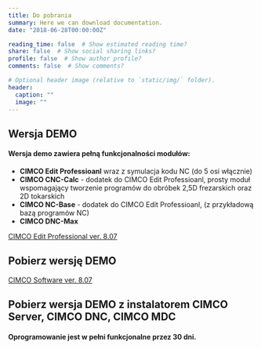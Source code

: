 ```yaml
---
title: Do pobrania
summary: Here we can download documentation.
date: "2018-06-28T00:00:00Z"

reading_time: false  # Show estimated reading time?
share: false  # Show social sharing links?
profile: false  # Show author profile?
comments: false  # Show comments?

# Optional header image (relative to `static/img/` folder).
header:
  caption: ""
  image: ""
---
```

## **Wersja DEMO**
#### Wersja demo zawiera pełną funkcjonalności modułów:


* **CIMCO Edit Professioanl** wraz z symulacja kodu NC (do 5 osi włącznie)
* **CIMCO CNC-Calc** - dodatek do CIMCO Edit Professioanl, prosty moduł wspomagający tworzenie programów do obróbek 2,5D frezarskich oraz 2D tokarskich
* **CIMCO NC-Base** - dodatek do CIMCO Edit Professioanl, (z przykładową bazą programów NC)
* **CIMCO DNC-Max**

[CIMCO Edit Professional ver. 8.07](https://www.cimco.com/download/registration/?p=edit&v=8.07.15&rid=22318)
## **Pobierz wersję DEMO**

[CIMCO Software ver. 8.07](https://www.cimco.com/download/registration/?p=software&v=8.07.15&rid=22318)
## **Pobierz wersja DEMO z instalatorem CIMCO Server, CIMCO DNC, CIMCO MDC**




#### Oprogramowanie jest w pełni funkcjonalne przez 30 dni.
